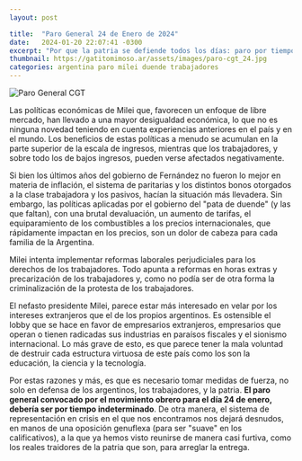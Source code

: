```yaml
---
layout: post

title:  "Paro General 24 de Enero de 2024"
date:   2024-01-20 22:07:41 -0300
excerpt: "Por que la patria se defiende todos los días: paro por tiempo indeterminado"
thumbnail: https://gatitomimoso.ar/assets/images/paro-cgt_24.jpg
categories: argentina paro milei duende trabajadores
---
```

![Paro General CGT](https://gatitomimoso.ar/assets/images/paro-cgt_24.jpg)

Las políticas económicas de Milei que, favorecen un enfoque de libre mercado, han llevado a una mayor desigualdad económica, lo que no es ninguna novedad teniendo en cuenta experiencias anteriores en el país y en el mundo. Los beneficios de estas políticas a menudo se acumulan en la parte superior de la escala de ingresos, mientras que los trabajadores, y sobre todo los de bajos ingresos, pueden verse afectados negativamente.

Si bien los últimos años del gobierno de Fernández no fueron lo mejor en materia de inflación, el sistema de paritarias y los distintos bonos otorgados a la clase trabajadora y los pasivos, hacían la situación más llevadera. Sin embargo, las políticas aplicadas por el gobierno del "pata de duende" (y las que faltan), con una brutal devaluación, un aumento de tarifas, el equiparamiento de los combustibles a los precios internacionales, que rápidamente impactan en los precios, son un dolor de cabeza para cada familia de la Argentina.

Milei intenta implementar reformas laborales perjudiciales para los derechos de los trabajadores. Todo apunta a reformas en horas extras y precarización de los trabajadores y, como no podía ser de otra forma la criminalización de la protesta de los trabajadores.

El nefasto presidente Milei, parece estar más interesado en velar por los intereses extranjeros que el de los propios argentinos. Es ostensible el lobby que se hace en favor de empresarios extranjeros, empresarios que operan o tienen radicadas sus industrias en paraísos fiscales y el sionismo internacional. Lo más grave de esto, es que parece tener la mala voluntad de destruir cada estructura virtuosa de este país como los son la educación, la ciencia y la tecnología.

Por estas razones y más, es que es necesario tomar medidas de fuerza, no solo en defensa de los argentinos, los trabajadores, y la patria. **El paro general convocado por el movimiento obrero para el día 24 de enero, debería ser por tiempo indeterminado**. De otra manera, el sistema de representación en crisis en el que nos encontramos nos dejará desnudos, en manos de una oposición genuflexa (para ser "suave" en los calificativos), a la que ya hemos visto reunirse de manera casi furtiva, como los reales traidores de la patria que son, para arreglar la entrega.

